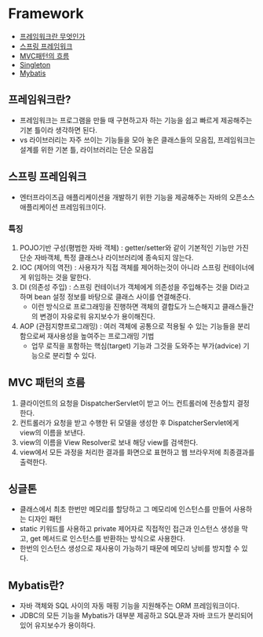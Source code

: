 # Framework

* [프레임워크란 무엇인가](#fw-1)
* [스프링 프레임워크](#fw-2)
* [MVC패턴의 흐름](#fw-3)
* [Singleton](#fw-4)
* [Mybatis](#fw-5)


## 프레임워크란? <a id="fw-1"/>
- 프레임워크는 프로그램을 만들 때 구현하고자 하는 기능을 쉽고 빠르게 제공해주는 기본 틀이라 생각하면 된다.
- vs 라이브러리는 자주 쓰이는 기능들을 모아 놓은 클래스들의 모음집, 프레임워크는 설계를 위한 기본 틀, 라이브러리는 단순 모음집

## 스프링 프레임워크 <a id="fw-2"/>
- 엔터프라이즈급 애플리케이션을 개발하기 위한 기능을 제공해주는 자바의 오픈소스 애플리케이션 프레임워크이다.
### 특징
1. POJO기반 구성(평범한 자바 객체) : getter/setter와 같이 기본적인 기능만 가진 단순 자바객체, 특정 클래스나 라이브러리에 종속되지 않는다.
2. IOC (제어의 역전) : 사용자가 직접 객체를 제어하는것이 아니라 스프링 컨테이너에게 위임하는 것을 말한다.
3. DI (의존성 주입) : 스프링 컨테이너가 객체에게 의존성을 주입해주는 것을 DI라고 하며 bean 설정 정보를 바탕으로 클래스 사이를 연결해준다.
   - 이런 방식으로 프로그래밍을 진행하면 객체의 결합도가 느슨해지고 클래스들간의 변경이 자유로워 유지보수가 용이해진다.
4. AOP (관점지향프로그래밍) : 여러 객체에 공통으로 적용될 수 있는 기능들을 분리함으로써 재사용성을 높여주는 프로그래밍 기법
   - 업무 로직을 포함하는 핵심(target) 기능과 그것을 도와주는 부가(advice) 기능으로 분리할 수 있다.

## MVC 패턴의 흐름 <a id="fw-3"/>
1. 클라이언트의 요청을 DispatcherServlet이 받고 어느 컨트롤러에 전송할지 결정한다.
2. 컨트롤러가 요청을 받고 수행한 뒤 모델을 생성한 후 DispatcherServlet에게 view의 이름을 보낸다.
3. view의 이름을 View Resolver로 보내 해당 view를 검색한다.
4. view에서 모든 과정을 처리한 결과를 화면으로 표현하고 웹 브라우저에 최종결과를 출력한다.

## 싱글톤 <a id="fw-4"/>
- 클래스에서 최초 한번만 메모리를 할당하고 그 메모리에 인스턴스를 만들어 사용하는 디자인 패턴
- static 키워드를 사용하고 private 제어자로 직접적인 접근과 인스턴스 생성을 막고, get 메서드로 인스턴스를 반환하는 방식으로 사용한다.
- 한번의 인스턴스 생성으로 재사용이 가능하기 때문에 메모리 낭비를 방지할 수 있다.

## Mybatis란? <a id="fw-5"/>
- 자바 객체와 SQL 사이의 자동 매핑 기능을 지원해주는 ORM 프레임워크이다.
- JDBC의 모든 기능을 Mybatis가 대부분 제공하고 SQL문과 자바 코드가 분리되어있어 유지보수가 용이하다.
